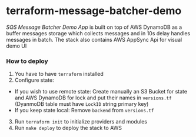 # terraform-message-batcher-demo

*SQS Message Batcher Demo App* is built on top of AWS DynamoDB as a buffer messages storage which collects messages and in 10s delay handles messages in batch.
The stack also contains AWS AppSync Api for visual demo UI

### How to deploy

1. You have to have `terraform` installed
2. Configure state:
  - If you wish to use remote state: Create manually an S3 Bucket for state and AWS DynamoDB for lock and put their names in `versions.tf` (DyanmoDB table must have `LockID` string primary key)
  - If you keep state local: Remove `backend` from `versions.tf`
3. Run `terraform init` to initialize providers and modules
4. Run `make deploy` to deploy the stack to AWS
